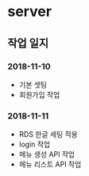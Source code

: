 # server

## 작업 일지
### 2018-11-10
- 기본 셋팅
- 회원가입 작업

### 2018-11-11
- RDS 한글 세팅 적용
- login 작업
- 메뉴 생성 API 작업
- 메뉴 리스트 API 작업
